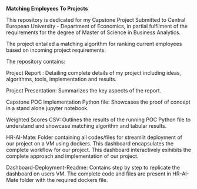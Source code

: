 **Matching Employees To Projects**


This repository is dedicated for my Capstone Project Submitted to Central European University - Department of Economics, in partial fulfilment of the requirements for the degree of Master of Science in Business Analytics.

The project entailed a matching algorithm for ranking current employees based on incoming project requirements. 

The repository contains:

Project Report : Detailing complete details of my project including ideas, algorithms, tools, implementation and results.

Project Presentation: Summarizes the key aspects of the report.

Capstone POC Implementation Python file: Showcases the proof of concept in a stand alone jupyter notebook.

Weighted Scores CSV: Outlines the results of the running POC Python file to understand and showcase matching algorithm and tabular results.

HR-AI-Mate: Folder containing all codes/files for streamlit deployment of our project on a VM using dockers. This dashboard encapsulates the complete workflow for our project.
This dashboard interactively exihibits the complete approach and implementation of our project.     

Dashboard-Deployment-Readme: Contains step by step to replicate the dashboard on users VM. The complete code and files are present in HR-AI-Mate folder with the required dockers file. 
